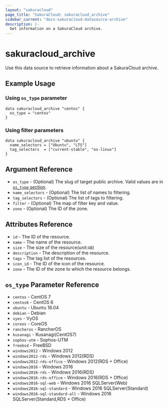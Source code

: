 ```yaml
---
layout: "sakuracloud"
page_title: "SakuraCloud: sakuracloud_archive"
sidebar_current: "docs-sakuracloud-datasource-archive"
description: |-
  Get information on a SakuraCloud archive.
---
```


# sakuracloud\_archive

Use this data source to retrieve information about a SakuraCloud archive.

## Example Usage

### Using `os_type` parameter

```hcl
data sakuracloud_archive "centos" {
  os_type = "centos"
}
```

### Using filter parameters

```hcl
data sakuracloud_archive "ubuntu" {
  name_selectors = ["Ubuntu", "LTS"]
  tag_selectors  = ["current-stable", "os-linux"]
}
```

## Argument Reference

 * `os_type` - (Optional) The slug of target public archive. Valid values are in [`os_type` section](#os_type-parameter-reference).
 * `name_selectors` - (Optional) The list of names to filtering.
 * `tag_selectors` - (Optional) The list of tags to filtering.
 * `filter` - (Optional) The map of filter key and value.
 * `zone` - (Optional) The ID of the zone.

## Attributes Reference

* `id` - The ID of the resource.
* `name` - The name of the resource.
* `size` - The size of the resource(unit:`GB`)
* `description` - The description of the resource.
* `tags` - The tag list of the resources.
* `icon_id` - The ID of the icon of the resource.
* `zone` - The ID of the zone to which the resource belongs.

## `os_type` Parameter Reference

* `centos` - CentOS 7
* `centos6` - CentOS 6
* `ubuntu` - Ubuntu 18.04
* `debian` - Debian 
* `vyos` - VyOS
* `coreos` - CoreOS
* `rancheros` - RancherOS
* `kusanagi` - Kusanagi(CentOS7)
* `sophos-utm` - Sophos-UTM
* `freebsd` - FreeBSD
* `windows2012` - Windows 2012
* `windows2012-rds` - Windows 2012(RDS)
* `windows2012-rds-office` - Windows 2012(RDS + Office)
* `windows2016` - Windows 2016
* `windows2016-rds` - Windows 2016(RDS)
* `windows2016-rds-office` - Windows 2016(RDS + Office)
* `windows2016-sql-web` - Windows 2016 SQLServer(Web)
* `windows2016-sql-standard` - Windows 2016 SQLServer(Standard)
* `windows2016-sql-standard-all` - Windows 2016 SQLServer(Standard,RDS + Office)